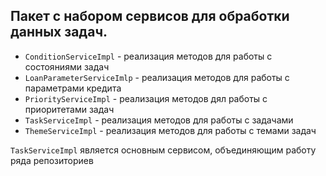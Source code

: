 ## Пакет с набором сервисов для обработки данных задач.
* `ConditionServiceImpl` - реализация методов для работы с состояниями задач
* `LoanParameterServiceImlp` - реализация методов для работы с параметрами кредита
* `PriorityServiceImpl` - реализация методов дял работы с приоритетами задач
* `TaskServiceImpl` - реализация методов для работы с задачами
* `ThemeServiceImpl` - реализация методов для работы с темами задач

 `TaskServiceImpl` является основным сервисом, объединяющим работу ряда репозиториев